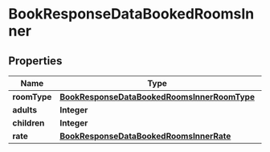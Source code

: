 

# BookResponseDataBookedRoomsInner

## Properties

Name | Type | Description | Notes
------------ | ------------- | ------------- | -------------
**roomType** | [**BookResponseDataBookedRoomsInnerRoomType**](BookResponseDataBookedRoomsInnerRoomType.md) |  |  [optional]
**adults** | **Integer** |  |  [optional]
**children** | **Integer** |  |  [optional]
**rate** | [**BookResponseDataBookedRoomsInnerRate**](BookResponseDataBookedRoomsInnerRate.md) |  |  [optional]




